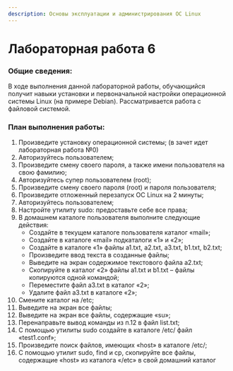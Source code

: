 ```yaml
---
description: Основы эксплуатации и администрирования ОС Linux
---
```


# Лабораторная работа 6

### Общие сведения:

В ходе выполнения данной лабораторной работы, обучающийся получит навыки установки и первоначальной настройки операционной системы Linux (на примере Debian). Рассматривается работа с файловой системой.

### План выполнения работы:

1. Произведите установку операционной системы; (в зачет идет лабораторная работа №0)
2. Авторизуйтесь пользователем;
3. Произведите смену своего пароля, а также имени пользователя на свою фамилию;
4. Авторизуйтесь супер пользователем (root);
5. Произведите смену своего пароля (root) и пароля пользователя;
6. Произведите отложенный перезапуск ОС Linux на 2 минуты;
7. Авторизуйтесь пользователем;
8. Настройте утилиту sudo: предоставьте себе все права;
9. В домашнем каталоге пользователя выполните следующие действия:
   * Создайте в текущем каталоге пользователя каталог «mail»;
   * Создайте в каталоге «mail» подкаталоги «1» и «2»;
   * Создайте в каталоге «1» файлы a1.txt, a2.txt, a3.txt, b1.txt, b2.txt;
   * Произведите ввод текста в созданные файлы;
   * Выведите на экран содержимое текстового файла a2.txt;
   * Скопируйте в каталог «2» файлы a1.txt и b1.txt – файлы копируются одной командой;
   * Переместите файл a3.txt в каталог «2»;
   * Удалите файл a3.txt в каталоге «2»;
10. Смените каталог на /etc;
11. Выведите на экран все файлы;
12. Выведите на экран все файлы, содержащие «su»;
13. Перенаправьте вывод команды из п.12 в файл list.txt;
14. С помощью утилиты sudo создайте в каталоге /etc/ файл «test1.conf»;
15. Произведите поиск файлов, имеющих «host» в каталоге /etc/;
16. С помощью утилит sudo, find и cp, скопируйте все файлы, содержащие «host» из каталога «/etc» в свой домашний каталог
